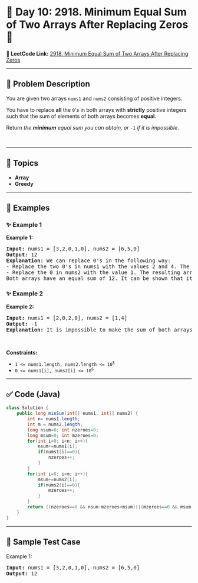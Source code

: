 # 📌 Day 10: 2918. Minimum Equal Sum of Two Arrays After Replacing Zeros 🎯

**🔗 LeetCode Link:** [2918. Minimum Equal Sum of Two Arrays After Replacing Zeros](https://leetcode.com/problems/minimum-equal-sum-of-two-arrays-after-replacing-zeros/description/)

---

## 🧩 Problem Description

<p>You are given two arrays <code>nums1</code> and <code>nums2</code> consisting of positive integers.</p>

<p>You have to replace <strong>all</strong> the <code>0</code>'s in both arrays with <strong>strictly</strong> positive integers such that the sum of elements of both arrays becomes <strong>equal</strong>.</p>

<p>Return <em>the <strong>minimum</strong> equal sum you can obtain, or </em><code>-1</code><em> if it is impossible</em>.</p>

<p>&nbsp;</p>
<p><strong class="example">

---

## 🧠 Topics

- Array
- Greedy
---

## 🧩 Examples

### ✨ Example 1

Example 1:</strong></p>

<pre><strong>Input:</strong> nums1 = [3,2,0,1,0], nums2 = [6,5,0]
<strong>Output:</strong> 12
<strong>Explanation:</strong> We can replace 0's in the following way:
- Replace the two 0's in nums1 with the values 2 and 4. The resulting array is nums1 = [3,2,2,1,4].
- Replace the 0 in nums2 with the value 1. The resulting array is nums2 = [6,5,1].
Both arrays have an equal sum of 12. It can be shown that it is the minimum sum we can obtain.
</pre>

<p><strong class="example">

### ✨ Example 2

Example 2:</strong></p>

<pre><strong>Input:</strong> nums1 = [2,0,2,0], nums2 = [1,4]
<strong>Output:</strong> -1
<strong>Explanation:</strong> It is impossible to make the sum of both arrays equal.
</pre>

<p>&nbsp;</p>
<p><strong>Constraints:</strong></p>

<ul>
	<li><code>1 &lt;= nums1.length, nums2.length &lt;= 10<sup>5</sup></code></li>
	<li><code>0 &lt;= nums1[i], nums2[i] &lt;= 10<sup>6</sup></code></li>
</ul>

---

## ✅ Code (Java)

```java
class Solution {
    public long minSum(int[] nums1, int[] nums2) {
        int n= nums1.length;
        int m = nums2.length;
        long nsum=0; int nzeroes=0;
        long msum=0; int mzeroes=0;
        for(int i=0; i<n; i++){
            nsum+=nums1[i];
            if(nums1[i]==0){
                nzeroes++;
            }
        }
        for(int i=0; i<m; i++){
            msum+=nums2[i];
            if(nums2[i]==0){
                mzeroes++;
            }
        }
        return ((nzeroes==0 && nsum-mzeroes<msum)||(mzeroes==0 && msum-nzeroes<nsum)) ? -1 : Math.max(nzeroes+nsum, mzeroes+msum);
    }
}
```

---

## 🧪 Sample Test Case


Example 1:</strong></p>

<pre><strong>Input:</strong> nums1 = [3,2,0,1,0], nums2 = [6,5,0]
<strong>Output:</strong> 12
</pre>

<p><strong class="example">


